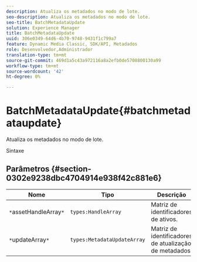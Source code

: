 ```yaml
---
description: Atualiza os metadados no modo de lote.
seo-description: Atualiza os metadados no modo de lote.
seo-title: BatchMetadataUpdate
solution: Experience Manager
title: BatchMetadataUpdate
uuid: 306e0349-64d6-4b70-9748-9431f1c799a7
feature: Dynamic Media Classic, SDK/API, Metadados
role: Desenvolvedor,Administrador
translation-type: tm+mt
source-git-commit: 469d1a5c43a972116a8a2efb0de5708800130a99
workflow-type: tm+mt
source-wordcount: '42'
ht-degree: 0%

---
```



# BatchMetadataUpdate{#batchmetadataupdate}

Atualiza os metadados no modo de lote.

Sintaxe

## Parâmetros {#section-0302e9238dbc4704914e938f42c881e6}

| Nome | Tipo | Descrição |
|---|---|---|
| `*`assetHandleArray`*` | `types:HandleArray` | Matriz de identificadores de ativos. |
| `*`updateArray`*` | `types:MetadataUpdateArray` | Matriz de identificadores de atualização de metadados. |

